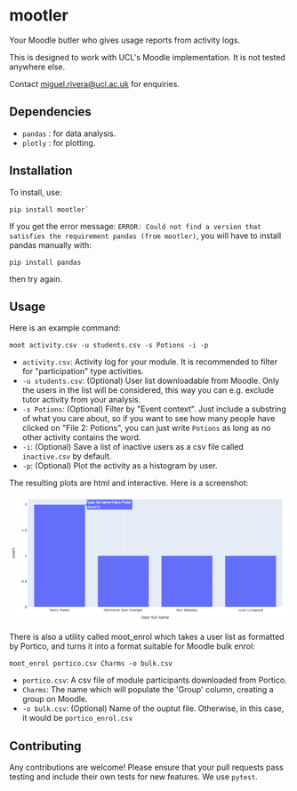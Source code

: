 # mootler
Your Moodle butler who gives usage reports from activity logs.

This is designed to work with UCL's Moodle implementation. It is not tested
anywhere else.

Contact miguel.rivera@ucl.ac.uk for enquiries.

## Dependencies

- `pandas` : for data analysis.
- `plotly` : for plotting.

## Installation

To install, use:
```
pip install mootler`
```

If you get the error message: `ERROR: Could not find a version that satisfies the requirement pandas (from mootler)`,
you will have to install pandas manually with:
```
pip install pandas
```
then try again.

## Usage

Here is an example command:
```
moot activity.csv -u students.csv -s Potions -i -p
```

- `activity.csv`: Activity log for your module. It is recommended to filter for
    "participation" type activities.
- `-u students.csv`: (Optional) User list downloadable from Moodle. Only the
    users in the list will be considered, this way you can e.g. exclude tutor
    activity from your analysis.
- `-s Potions`: (Optional) Filter by "Event context". Just include a substring
    of what you care about, so if you want to see how many people have clicked
    on "File 2: Potions", you can just write `Potions` as long as no other
    activity contains the word.
- `-i`: (Optional) Save a list of inactive users as a csv file called
    `inactive.csv` by default.
- `-p`: (Optional) Plot the activity as a histogram by user.

The resulting plots are html and interactive. Here is a screenshot:

![Activity plot](media/plot_fig.png)

There is also a utility called moot_enrol which takes a user list as formatted
by Portico, and turns it into a format suitable for Moodle bulk enrol:
```
moot_enrol portico.csv Charms -o bulk.csv
```

- `portico.csv`: A csv file of module participants downloaded from Portico.
- `Charms`: The name which will populate the 'Group' column, creating a group on
    Moodle.
- `-o bulk.csv`: (Optional) Name of the ouptut file. Otherwise, in this case, it
    would be `portico_enrol.csv`


## Contributing

Any contributions are welcome! Please ensure that your pull requests pass
testing and include their own tests for new features. We use `pytest`.

